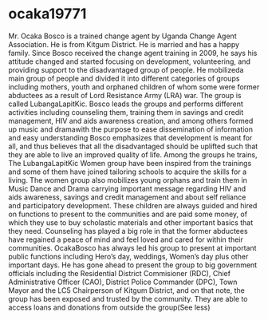 # ocaka19771
Mr. Ocaka Bosco is a trained change agent by Uganda Change Agent Association. He is from Kitgum District. He is married and has a happy family. Since Bosco received the change agent training in 2009, he says his attitude changed and started focusing on development, volunteering, and providing support to the disadvantaged group of people.  He mobilizeda main group of people and divided it into different categories of groups including mothers, youth and orphaned children of whom some were former abductees as a result of Lord Resistance Army (LRA) war. The group is called LubangaLapitKic. Bosco leads the groups and performs different activities including counseling them, training them in savings and credit management, HIV and aids awareness creation, and among others formed up music and dramawith the purpose to ease dissemination of information and easy understanding  Bosco emphasizes that development is meant for all, and thus believes that all the disadvantaged should be uplifted such that they are able to live an improved quality of life. Among the groups he trains, The LubangaLapitKic Women group have been inspired from the trainings and some of them have joined tailoring schools to acquire the skills for a living.  The women group also mobilizes young orphans and train them in Music Dance and Drama carrying important message regarding HIV and aids awareness, savings and credit management and about self reliance and participatory development. These children are always guided and hired on functions to present to the communities and are paid some money, of which they use to buy scholastic materials and other important basics that they need. Counseling has played a big role in that the former abductees have regained a peace of mind and feel loved and cared for within their communities.  OcakaBosco has always led his group to present at important public functions including Hero’s day, weddings, Women’s day plus other important days. He has gone ahead to present the group to big government officials including the Residential District Commisioner (RDC), Chief Administrative Officer (CAO), District Police Commander (DPC), Town Mayor and the LC5 Chairperson of Kitgum District, and on that note, the group has been exposed and trusted by the community. They are able to access loans and donations from outside the group(See less)
